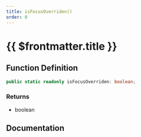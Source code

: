 ```yaml
---
title: isFocusOverriden()
order: 0
---
```


# {{ $frontmatter.title }}

<!--@include: ./isFocusOverriden_partial_header.md-->

## Function Definition

```ts
public static readonly isFocusOverriden: boolean;
```

### Returns

* boolean

## Documentation

<!--@include: ./isFocusOverriden_partial_footer.md-->

